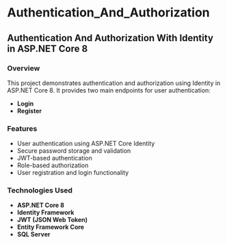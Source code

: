 # Authentication_And_Authorization
## Authentication And Authorization With Identity in ASP.NET Core 8

### Overview
This project demonstrates authentication and authorization using Identity in ASP.NET Core 8. It provides two main endpoints for user authentication:

- **Login**  
- **Register**

### Features
- User authentication using ASP.NET Core Identity  
- Secure password storage and validation  
- JWT-based authentication  
- Role-based authorization  
- User registration and login functionality  

### Technologies Used
- **ASP.NET Core 8**  
- **Identity Framework**  
- **JWT (JSON Web Token)**  
- **Entity Framework Core**  
- **SQL Server**  
